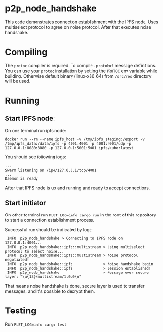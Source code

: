 # p2p_node_handshake
This code demonstrates connection establishment with the IPFS node. Uses multiselect protocol to agree on noise protocol. After that executes noise handshake.
# Compiling
The `protoc` compiler is required. To compile `.protobuf` message definitions. You can use your `protoc` installation by setting the `PROTOC` env variable while building. Otherwise default binary (linux-x86_64) from `/src/res` directory will be used.

# Running
## Start IPFS node:
On one terminal run ipfs node:
```
docker run --rm --name ipfs_host -v /tmp/ipfs_staging:/export -v /tmp/ipfs_data:/data/ipfs -p 4001:4001 -p 4001:4001/udp -p 127.0.0.1:8080:8080 -p 127.0.0.1:5001:5001 ipfs/kubo:latest
```
You should see following logs:
```
...
Swarm listening on /ip4/127.0.0.1/tcp/4001
...
Daemon is ready
```
After that IPFS node is up and running and ready to accept connections.
## Start initiator
On other terminal run `RUST_LOG=info cargo run` in the root of this repository to start a connection establishment process.

Successful run should be indicated by logs:
```
 INFO  p2p_node_handshake > Connecting to IPFS node on 127.0.0.1:4001...
 INFO  p2p_node_handshake::ipfs::multistream > Using multiselect protocol to select noise...
 INFO  p2p_node_handshake::ipfs::multistream > Noise protocol negotiated!
 INFO  p2p_node_handshake::ipfs              > Noise handshake begin
 INFO  p2p_node_handshake::ipfs              > Session established!
 INFO  p2p_node_handshake                    > Message over secure layer: "\u{13}/multistream/1.0.0\n"
```
That means noise handshake is done, secure layer is used to transfer messages, and it's possible to decrypt them.

# Testing
Run `RUST_LOG=info cargo test`